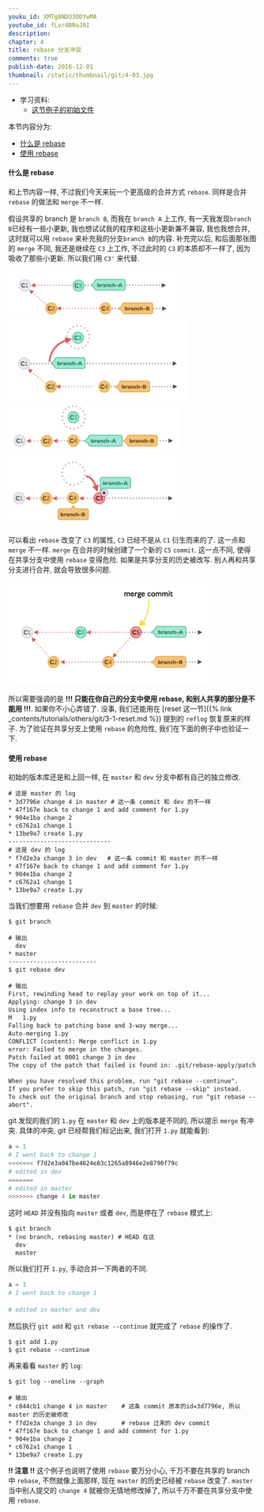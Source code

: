 ```yaml
---
youku_id: XMTg0NDU3ODYwMA
youtube_id: fLvr4BRoJ8I
description: 
chapter: 4
title: rebase 分支冲突
comments: true
publish-date: 2016-12-01
thumbnail: /static/thumbnail/git/4-03.jpg
---
```

* 学习资料:
  * [这节例子的初始文件](https://github.com/MorvanZhou/tutorials/blob/master/gitTUT/for_gitTUT_4-3.zip?raw=true)
  
本节内容分为:
  
* [什么是 rebase](#rebase)
* [使用 rebase](#use-rebase)


<h4 class="tut-h4-pad" id="rebase">什么是 rebase</h4>

和上节内容一样, 不过我们今天来玩一个更高级的合并方式 `rebase`.
同样是合并 `rebase` 的做法和 `merge` 不一样. 

假设共享的 branch 是 `branch B`, 而我在 `branch A` 上工作, 有一天我发现`branch B`已经有一些小更新,
我也想试试我的程序和这些小更新兼不兼容, 我也我想合并, 这时就可以用 `rebase` 来补充我的分支`branch B`的内容.
补充完以后, 和后面那张图的 `merge` 不同, 我还是继续在 `C3` 上工作, 不过此时的 `C3` 的本质却不一样了, 
因为吸收了那些小更新. 所以我们用 `C3'` 来代替.

<img class="course-image" src="/static/results/git/4-3-1.png">

<img class="course-image" src="/static/results/git/4-3-2.png">

<img class="course-image" src="/static/results/git/4-3-3.png">

<img class="course-image" src="/static/results/git/4-3-4.png">

可以看出 `rebase` 改变了 `C3` 的属性, `C3` 已经不是从 `C1` 衍生而来的了. 
这一点和 `merge` 不一样. `merge` 在合并的时候创建了一个新的 `C5` `commit`. 
这一点不同, 使得在共享分支中使用 `rebase` 变得危险.
如果是共享分支的历史被改写. 别人再和共享分支进行合并, 就会导致很多问题. 

<img class="course-image" src="/static/results/git/4-2-1.png">

所以需要强调的是 **!!! 只能在你自己的分支中使用 rebase, 和别人共享的部分是不能用 !!!**. 
如果你不小心弄错了. 没事, 我们还能用在 [reset 这一节]({% link _contents/tutorials/others/git/3-1-reset.md %})
提到的 `reflog` 恢复原来的样子.
为了验证在共享分支上使用 `rebase` 的危险性, 我们在下面的例子中也验证一下.


<h4 class="tut-h4-pad" id="use-rebase">使用 rebase</h4>

初始的版本库还是和上回一样, 在 `master` 和 `dev` 分支中都有自己的独立修改.

``` shell
# 这是 master 的 log
* 3d7796e change 4 in master # 这一条 commit 和 dev 的不一样
* 47f167e back to change 1 and add comment for 1.py
* 904e1ba change 2
* c6762a1 change 1
* 13be9a7 create 1.py
-----------------------------
# 这是 dev 的 log
* f7d2e3a change 3 in dev   # 这一条 commit 和 master 的不一样
* 47f167e back to change 1 and add comment for 1.py
* 904e1ba change 2
* c6762a1 change 1
* 13be9a7 create 1.py
```

当我们想要用 `rebase` 合并 `dev` 到 `master` 的时候:

```shell
$ git branch

# 输出
  dev
* master
-------------------------
$ git rebase dev 

# 输出
First, rewinding head to replay your work on top of it...
Applying: change 3 in dev
Using index info to reconstruct a base tree...
M	1.py
Falling back to patching base and 3-way merge...
Auto-merging 1.py
CONFLICT (content): Merge conflict in 1.py
error: Failed to merge in the changes.
Patch failed at 0001 change 3 in dev
The copy of the patch that failed is found in: .git/rebase-apply/patch

When you have resolved this problem, run "git rebase --continue".
If you prefer to skip this patch, run "git rebase --skip" instead.
To check out the original branch and stop rebasing, run "git rebase --abort".
```

git 发现的我们的 `1.py` 在 `master` 和 `dev` 上的版本是不同的, 所以提示 `merge` 有冲突. 具体的冲突, 
git 已经帮我们标记出来, 我们打开 `1.py` 就能看到:

```python
a = 1
# I went back to change 1
<<<<<<< f7d2e3a047be4624e83c1265a0946e2e8790f79c
# edited in dev
=======
# edited in master
>>>>>>> change 4 in master
```

这时 `HEAD` 并没有指向 `master` 或者 `dev`, 而是停在了 `rebase` 模式上:

```shell
$ git branch
* (no branch, rebasing master) # HEAD 在这
  dev
  master
```

所以我们打开 `1.py`, 手动合并一下两者的不同.

```python
a = 1
# I went back to change 1

# edited in master and dev
```

然后执行 `git add` 和 `git rebase --continue` 就完成了 `rebase` 的操作了.

```shell
$ git add 1.py
$ git rebase --continue
```

再来看看 `master` 的 `log`:

```shell
$ git log --oneline --graph

# 输出
* c844cb1 change 4 in master    # 这条 commit 原本的id=3d7796e, 所以 master 的历史被修改
* f7d2e3a change 3 in dev       # rebase 过来的 dev commit
* 47f167e back to change 1 and add comment for 1.py
* 904e1ba change 2
* c6762a1 change 1
* 13be9a7 create 1.py
```

**!! 注意 !!**
这个例子也说明了使用 `rebase` 要万分小心, 千万不要在共享的 branch 中 `rebase`, 不然就像上面那样, 
现在 `master` 的历史已经被 `rebase` 改变了. `master` 当中别人提交的 `change 4` 就被你无情地修改掉了, 
所以千万不要在共享分支中使用 `rebase`.

